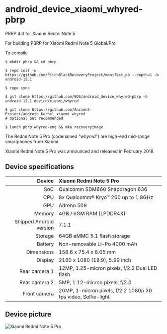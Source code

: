 # android_device_xiaomi_whyred-pbrp

PBRP 4.0 for Xiaomi Redmi Note 5

For building PBRP for Xiaomi Redmi Note 5 Global/Pro

To compile

```
$ mkdir pbrp && cd pbrp

$ repo init -u https://github.com/PitchBlackRecoveryProject/manifest_pb --depth=1 -b android-12.1

$ repo sync

$ git clone https://github.com/9QS/android_device_whyred-pbrp -b android-12.1 device/xiaomi/whyred

$ git clone https://github.com/Ancient-Project/android_kernel_xiaomi_whyred 
# Optional but recommended

$ lunch pbrp_whyred-eng && mka recoveryimage
```
The Redmi Note 5 Pro (codenamed _"whyred"_) are high-end mid-range smartphones from Xiaomi.

Xiaomi Redmi Note 5 Pro was announced and released in February 2018.

## Device specifications

| Device       | Xiaomi Redmi Note 5 Pro                         |
| -----------: | :---------------------------------------------- |
| SoC          | Qualcomm SDM660 Snapdragon 636                  |
| CPU          | 8x Qualcomm® Kryo™ 260 up to 1.8GHz             |
| GPU          | Adreno 509                                      |
| Memory       | 4GB / 6GM RAM (LPDDR4X)                         |
| Shipped Android version | 7.1.1                                |
| Storage      | 64GB eMMC 5.1 flash storage                     |
| Battery      | Non-removable Li-Po 4000 mAh                    |
| Dimensions   | 158.6 x 75.4 x 8.05 mm                          |
| Display      | 2160 x 1080 (18:9), 5.99 inch                   |
| Rear camera 1 | 12MP, 1.25-micron pixels, f/2.2 Dual LED flash |
| Rear camera 2 | 5MP, 1.12-micron pixels, f/2.0                |
| Front camera | 20MP, 1-micron pixels, f/2.2 1080p 30 fps video, Selfie-light|

## Device picture

![Xiaomi Redmi Note 5 Pro](https://www1-lw.xda-cdn.com/files/2018/02/Xiaomi-Redmi-Note-5-and-Redmi-Note-5-Pro-Forums-now-Open.png)
